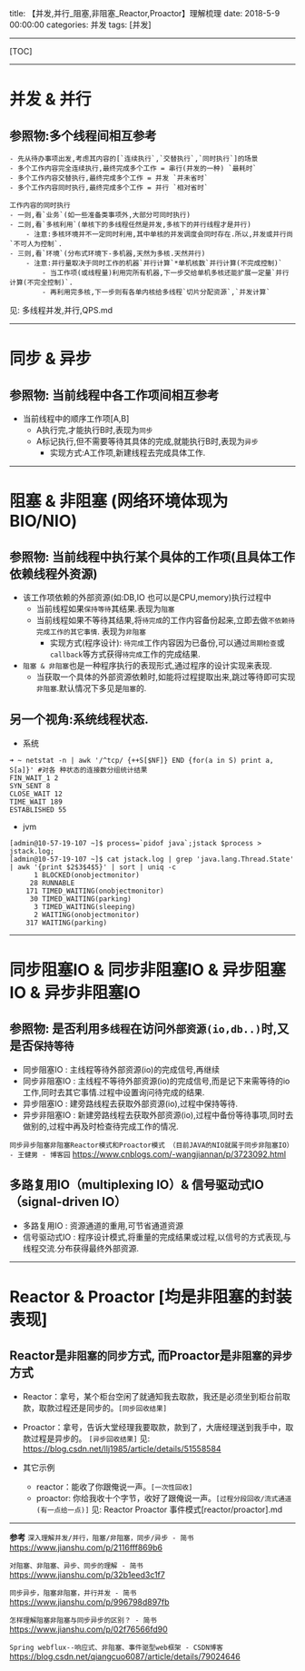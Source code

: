 title: 【并发,并行_阻塞,非阻塞_Reactor,Proactor】理解梳理
date: 2018-5-9 00:00:00
categories: 并发
tags: [并发]

---

[TOC]

---
# 并发 & 并行
## 参照物:多个线程间相互参考
```
- 先从待办事项出发,考虑其内容的[`连续执行`,`交替执行`,`同时执行`]的场景
- 多个工作内容完全连续执行,最终完成多个工作 = 串行(并发的一种) `最耗时`
- 多个工作内容交替执行,最终完成多个工作 = 并发 `并未省时`
- 多个工作内容同时执行,最终完成多个工作 = 并行 `相对省时`

工作内容的同时执行
- 一则,看`业务`(如一些准备类事项外,大部分可同时执行)
- 二则,看`多核利用`(单核下的多线程任然是并发,多核下的并行线程才是并行)
    - 注意:多核环境并不一定同时利用,其中单核的并发调度会同时存在.所以,并发或并行尚`不可人为控制`.
- 三则,看`环境`(分布式环境下-多机器,天然为多核.天然并行)
    - 注意:并行量取决于同时工作的机器`并行计算`*单机核数`并行计算(不完成控制)`
        - 当工作项(或线程量)利用完所有机器,下一步交给单机多核还能扩展一定量`并行计算(不完全控制)`.
        - 再利用完多核,下一步则有各单内核给多线程`切片分配资源`,`并发计算`
```
见: 多线程并发,并行,QPS.md

---
# 同步 & 异步
## 参照物: 当前线程中各工作项间相互参考
- 当前线程中的顺序工作项[A,B]
    - A执行完,才能执行B时,表现为`同步`
    - A标记执行,但不需要等待其具体的完成,就能执行B时,表现为`异步`
        - 实现方式:A工作项,新建线程去完成具体工作.

---
# 阻塞 & 非阻塞 (网络环境体现为BIO/NIO)
## 参照物: 当前线程中执行某个具体的工作项(且具体工作依赖线程外资源)   
- 该工作项依赖的外部资源(如:DB,IO 也可以是CPU,memory)执行过程中
    - 当前线程如果`保持等待`其结果.表现为`阻塞`
    - 当前线程如果不等待其结果,将`待完成`的工作内容备份起来,立即去做`不依赖待完成工作的其它事情`. 表现为`非阻塞`
        - 实现方式(程序设计): `待完成`工作内容因为已备份,可以通过`周期检查`或`callback`等方式获得`待完成`工作的完成结果.
- `阻塞 & 非阻塞`也是一种程序执行的表现形式,通过程序的设计实现来表现. 
    - 当获取一个具体的外部资源依赖时,如能将过程提取出来,跳过等待即可实现`非阻塞`.默认情况下多见是`阻塞`的.

## 另一个视角:系统线程状态. 
- 系统
```
➜ ~ netstat -n | awk '/^tcp/ {++S[$NF]} END {for(a in S) print a, S[a]}' #对各 种状态的连接数分组统计结果
FIN_WAIT_1 2
SYN_SENT 8
CLOSE_WAIT 12
TIME_WAIT 189
ESTABLISHED 55
```
- jvm
```
[admin@10-57-19-107 ~]$ process=`pidof java`;jstack $process > jstack.log;
[admin@10-57-19-107 ~]$ cat jstack.log | grep 'java.lang.Thread.State' | awk '{print $2$3$4$5}' | sort | uniq -c
      1 BLOCKED(onobjectmonitor)
     28 RUNNABLE
    171 TIMED_WAITING(onobjectmonitor)
     30 TIMED_WAITING(parking)
      3 TIMED_WAITING(sleeping)
      2 WAITING(onobjectmonitor)
    317 WAITING(parking)
```

---
# 同步阻塞IO & 同步非阻塞IO & 异步阻塞IO & 异步非阻塞IO
## 参照物: 是否利用`多线程`在访问`外部资源(io,db..)`时,又是否`保持等待`
- 同步阻塞IO : 主线程等待外部资源(io)的完成信号,再继续
- 同步非阻塞IO : 主线程不等待外部资源(io)的完成信号,而是记下来需等待的io工作,同时去其它事情.过程中设置询问待完成的结果.
- 异步阻塞IO : 建旁路线程去获取外部资源(io),过程中保持等待.
- 异步非阻塞IO : 新建旁路线程去获取外部资源(io),过程中备份等待事项,同时去做别的,过程中再及时检查待完成工作的情况.

`同步异步阻塞非阻塞Reactor模式和Proactor模式 （目前JAVA的NIO就属于同步非阻塞IO） - 王健男 - 博客园`
https://www.cnblogs.com/-wangjiannan/p/3723092.html

## 多路复用IO（multiplexing IO）& 信号驱动式IO（signal-driven IO）
- 多路复用IO : 资源通道的重用,可节省通道资源
- 信号驱动式IO : 程序设计模式,将重量的完成结果或过程,以信号的方式表现,与线程交流.分布获得最终外部资源.

---
# Reactor & Proactor  [均是非阻塞的封装表现]
## Reactor是`非阻塞的同步`方式, 而Proactor是`非阻塞的异步`方式
- Reactor：拿号，某个柜台空闲了就通知我去取款，我还是必须坐到柜台前取款，取款过程还是同步的。`[同步回收结果]`
- Proactor：拿号，告诉大堂经理我要取款，款到了，大唐经理送到我手中，取款过程是异步的。 `[异步回收结果]`
见: https://blog.csdn.net/llj1985/article/details/51558584

- 其它示例
    - reactor：能收了你跟俺说一声。`[一次性回收]`
    - proactor: 你给我收十个字节，收好了跟俺说一声。`[过程分段回收/流式通道(有一点给一点)]`
见: Reactor Proactor 事件模式[reactor/proactor].md

---
**参考**
`深入理解并发/并行，阻塞/非阻塞，同步/异步 - 简书`
https://www.jianshu.com/p/2116fff869b6

`对阻塞、非阻塞、异步、同步的理解 - 简书`
https://www.jianshu.com/p/32b1eed3c1f7

`同步异步，阻塞非阻塞，并行并发 - 简书`
https://www.jianshu.com/p/996798d897fb

`怎样理解阻塞非阻塞与同步异步的区别？ - 简书`
https://www.jianshu.com/p/02f76566fd90

`Spring webflux--响应式、非阻塞、事件驱型web框架 - CSDN博客`
https://blog.csdn.net/qiangcuo6087/article/details/79024646
